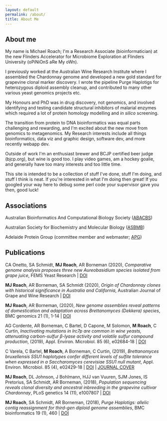 ```yaml
---
layout: default
permalink: /about/
title: About Me
---
```


## About me

My name is Michael Roach; I'm a Research Associate (bioinformatician) at the new Flinders Accelerator for Microbiome 
Exploration at Flinders University (oPiNiOnS aRe My oWn). 

I previously worked at the Australian Wine Research Institute where I assembled the Chardonnay genome and developed a
new gold standard for grapevine clonal marker discovery. I wrote the pipeline Purge Haplotigs for heterozygous diploid
assembly cleanup, and contributed to many other various yeast genomics projects etc.

My Honours and PhD was in drug discovery, not genomics, and involved identifying and testing candidate structural 
inhibitors of malarial enzymes which required a lot of protein homology modelling and _in silico_ screening.

The transition from protein to DNA bioinformatics was equal parts challenging and rewarding, and I'm excited about the
new move from genomics to metagenomics. My Research interests include all things bioinformatics, data viz and graphic 
design, software dev, and more recently webapp dev.

Outside of work I'm an enthusiast brewer and BCJP certified beer judge (bjcp.org), but wine is good too.
I play video games, am a hockey goalie, and generally have too many interests and too little time.

This site is intended to be a collection of stuff I've done, stuff I'm doing, and stuff I think is neat. 
If you're interested in what I'm doing then great!
If you googled your way here to debug some perl code your supervisor gave you then, good luck!

## Associations

Australian Bioinformatics And Computational Biology Society ([ABACBS](https://www.abacbs.org))

Australian Society for Biochemistry and Molecular Biology ([ASBMB](https://www.asbmb.org.au))

Adelaide Protein Group (committee member and webmaster; [APG](https://apg.asn.au))
 

## Publications

CA Onetto, SA Schmidt, __MJ Roach__, AR Borneman
(2020),
_Comparative genome analysis proposes three new Aureobasidium species isolated from grape juice_,
FEMS Yeast Research |
[DOI](https://doi.org/10.1093/femsyr/foaa052)

__MJ Roach__, AR Borneman, SA Schmidt
(2020),
_Origin of Chardonnay clones with historical significance in Australia and California_,
Australian Journal of Grape and Wine Research |
[DOI](https://doi.org/10.1111/ajgw.12448)

__MJ Roach__, AR Borneman,
(2020),
_New genome assemblies reveal patterns of domestication and adaptation across Brettanomyces (Dekkera) species_,
BMC genomics 21 (1), 1-14 | 
[DOI](https://doi.org/10.1186/s12864-020-6595-z)

AG Cordente, AR Borneman, C Bartel, D Capone, M Solomon, __M Roach__, C Curtin,
_Inactivating mutations in Irc7p are common in wine yeasts, attenuating carbon-sulfur β-lyase activity and volatile sulfur compound production_,
(2019),
Appl. Environ. Microbiol. 85 (6), e02684-18 | 
[DOI](https://doi.org/10.1128/AEM.02684-18)

C Varela, C Bartel, __M Roach__, A Borneman, C Curtin,
(2019),
_Brettanomyces bruxellensis SSU1 haplotypes confer different levels of sulfite tolerance when expressed in a Saccharomyces cerevisiae SSU1 null mutant_,
Appl. Environ. Microbiol. 85 (4), e02429-18 | 
[DOI](https://doi.org/10.1128/AEM.02429-18) | [JOURNAL COVER](https://aem.asm.org/content/85/4.cover-expansion)

__MJ Roach__, DL Johnson, J Bohlmann, HJJ van Vuuren, SJM Jones, IS Pretorius, SA Schmidt, AR Borneman,
(2018),
_Population sequencing reveals clonal diversity and ancestral inbreeding in the grapevine cultivar Chardonnay_,
PLoS genetics 14 (11), e1007807 | 
[DOI](https://doi.org/10.1371/journal.pgen.1007807)

__MJ Roach__, SA Schmidt, AR Borneman,
(2018),
_Purge Haplotigs: allelic contig reassignment for third-gen diploid genome assemblies_,
BMC bioinformatics 19 (1), 460 | 
[DOI](https://doi.org/10.1186/s12859-018-2485-7)
